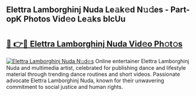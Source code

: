## Elettra Lamborghinj Nuda Le𝚊k𝚎d N𝚞𝚍es - Part-opK Photos Vid𝚎o Le𝚊ks bIcUu

# <h2><a href="http://fbcn6x.evod.top/?m=Elettra+Lamborghinj+Nuda">🔗 👉🔴 Elettra Lamborghinj Nuda Vid𝚎o Ph𝚘t𝚘s</a></h2>

[![Elettra Lamborghinj Nuda N𝚞d𝚎s](https://i.imgur.com/8V9OHl7.gif)](http://fbcn6x.evod.top/?m=Elettra+Lamborghinj+Nuda)
Online entertainer Elettra Lamborghinj Nuda and multimedia artist, celebrated for publishing dance and lifestyle material through trending dance routines and short videos. Passionate advocate Elettra Lamborghinj Nuda, known for their unwavering commitment to social justice and human rights. 
